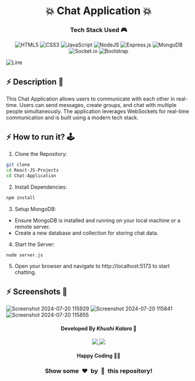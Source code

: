 <h1 align='center'><b>💥 Chat Application 💥</b></h1>

<!-- -------------------------------------------------------------------------------------------------------------- -->

<h3 align='center'>Tech Stack Used 🎮</h3>
<!-- enlist all the technologies used to create this project from them (Remove comment using 'ctrl+z' or 'command+z') -->

<div align='center'>

  ![HTML5](https://img.shields.io/badge/html5-%23E34F26.svg?style=for-the-badge&logo=html5&logoColor=white)
  ![CSS3](https://img.shields.io/badge/css3-%231572B6.svg?style=for-the-badge&logo=css3&logoColor=white)
  ![JavaScript](https://img.shields.io/badge/javascript-%23323330.svg?style=for-the-badge&logo=javascript&logoColor=%23F7DF1E)
  ![NodeJS](https://img.shields.io/badge/node.js-6DA55F?style=for-the-badge&logo=node.js&logoColor=white)
  ![Express.js](https://img.shields.io/badge/express.js-%23404d59.svg?style=for-the-badge&logo=express&logoColor=%2361DAFB)
  ![MongoDB](https://img.shields.io/badge/MongoDB-%234ea94b.svg?style=for-the-badge&logo=mongodb&logoColor=white)
  ![Socket.io](https://img.shields.io/badge/Socket.io-black?style=for-the-badge&logo=socket.io&logoColor=white)
  ![Bootstrap](https://img.shields.io/badge/bootstrap-%238511FA.svg?style=for-the-badge&logo=bootstrap&logoColor=white)
</div>

![Line](https://github.com/Avdhesh-Varshney/WebMasterLog/assets/114330097/4b78510f-a941-45f8-a9d5-80ed0705e847)

<!-- -------------------------------------------------------------------------------------------------------------- -->

## :zap: Description 📃

<div>
  <p>This Chat Application allows users to communicate with each other in real-time. Users can send messages, create groups, and chat with multiple people simultaneously. The application leverages WebSockets for real-time communication and is built using a modern tech stack.</p>
</div>

<!-- -------------------------------------------------------------------------------------------------------------- -->

## :zap: How to run it? 🕹️

1. Clone the Repository:

```bash
git clone 
cd React-JS-Projects
cd Chat-Application
```

2. Install Dependencies:
```bash
npm install
```

3. Setup MongoDB:
  - Ensure MongoDB is installed and running on your local machine or a remote server.
  - Create a new database and collection for storing chat data.

4. Start the Server:
```bash
node server.js
```

5. Open your browser and navigate to http://localhost:5173 to start chatting.
<!-- -------------------------------------------------------------------------------------------------------------- -->
## :zap: Screenshots 📸
![Screenshot 2024-07-20 115929](https://github.com/user-attachments/assets/c0c0cd3e-5fb7-4347-a73a-2d5df106569e)
![Screenshot 2024-07-20 115841](https://github.com/user-attachments/assets/b29b5399-431e-49e5-8648-89688953108b)
![Screenshot 2024-07-20 115855](https://github.com/user-attachments/assets/a732fd46-8486-4638-8035-b9dbd7836320)


<!-- -------------------------------------------------------------------------------------------------------------- -->
<h4 align='center'>Developed By <b><i>Khushi Kalara</i></b> 👦</h4>
<p align='center'>
  <a href='https://www.linkedin.com/in/kalrakhushi'>
    <img src='https://img.shields.io/badge/linkedin-%230077B5.svg?style=for-the-badge&logo=linkedin&logoColor=white' />
  </a>
  <a href='https://github.com/abckhush'>
    <img src='https://img.shields.io/badge/github-%23121011.svg?style=for-the-badge&logo=github&logoColor=white' />
  </a>
</p>
<h4 align='center'>Happy Coding 🧑‍💻</h4>
<h3 align="center">Show some &nbsp;❤️&nbsp; by &nbsp;🌟&nbsp; this repository!</h3>

